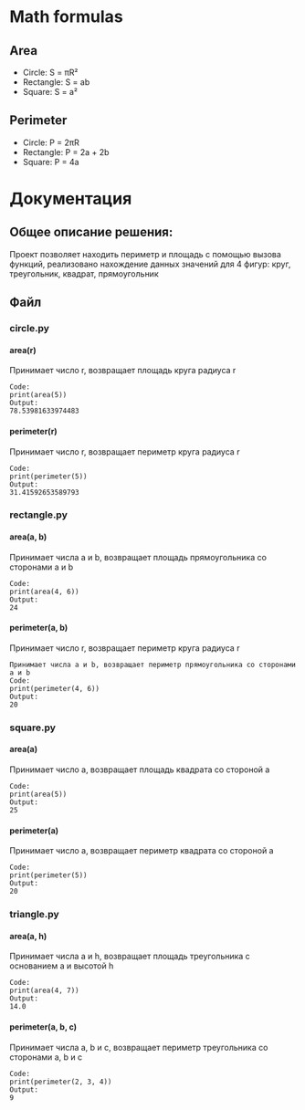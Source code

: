 # Math formulas
## Area
- Circle: S = πR²
- Rectangle: S = ab
- Square: S = a²

## Perimeter
- Circle: P = 2πR
- Rectangle: P = 2a + 2b
- Square: P = 4a

# Документация

## Общее описание решения:

Проект позволяет находить периметр и площадь с помощью вызова функций,
реализовано нахождение данных значений для 4 фигур: круг, треугольник,
квадрат, прямоугольник

## Файл

### circle.py

#### area(r)

Принимает число r, возвращает площадь круга радиуса r
```
Code:
print(area(5))
Output:
78.53981633974483
```

#### perimeter(r)

Принимает число r, возвращает периметр круга радиуса r
```
Code:
print(perimeter(5))
Output:
31.41592653589793
```

### rectangle.py

#### area(a, b)

Принимает числа a и b, возвращает площадь прямоугольника со сторонами a и b
```
Code:
print(area(4, 6))
Output:
24
```

#### perimeter(a, b)

Принимает число r, возвращает периметр круга радиуса r
```
Принимает числа a и b, возвращает периметр прямоугольника со сторонами a и b
Code:
print(perimeter(4, 6))
Output:
20
```

### square.py

#### area(a)

Принимает число a, возвращает площадь квадрата со стороной a
```
Code:
print(area(5))
Output:
25
```

#### perimeter(a)

Принимает число a, возвращает периметр квадрата со стороной a
```
Code:
print(perimeter(5))
Output:
20
```

### triangle.py

#### area(a, h)

Принимает числа a и h, возвращает площадь треугольника с
основанием a и высотой h
```
Code:
print(area(4, 7))
Output:
14.0
```

#### perimeter(a, b, c)

Принимает числа a, b и c, возвращает периметр треугольника со
    сторонами a, b и c
```
Code:
print(perimeter(2, 3, 4))
Output:
9
```

